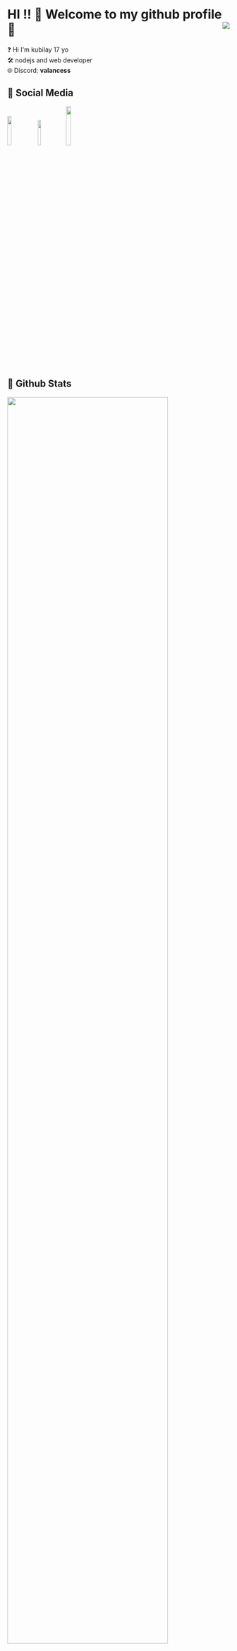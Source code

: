 
<h1>HI !! 👋 Welcome to my github profile 🎉 <img align="right" src="https://komarev.com/ghpvc/?username=DeveloperKubilay&color=green" /></h1>

❓ Hi I'm kubilay 17 yo <br>
🛠️ nodejs and web developer <br>
🌐 Discord: <b>valancess<b> 

<h2>📱 Social Media</h2>
<a href="https://www.youtube.com/channel/UCMEkhqRGBK_tnkQmJfCtr-g"><img width="13%" src="https://img.shields.io/badge/YouTube-ff0000.svg?&amp;style=for-the-badge&amp;logo=youtube&amp;logoColor=white"/></a>
<a href="https://www.twitch.tv/valancess"><img width="12%" src="https://img.shields.io/badge/Twitch-6441a5.svg?&amp;style=for-the-badge&amp;logo=twitch&amp;logoColor=white"/></a>
<a href="https://www.chess.com/member/valancess"><img width="15%" src="https://img.shields.io/badge/Chess.com-81b64c.svg?&amp;style=for-the-badge&amp;logo=chess.com&amp;logoColor=white"/></a>

<h2>🌟 Github Stats </h2>
<img width="85%" src="https://github-readme-activity-graph.vercel.app/graph?username=DeveloperKubilay&hide_border=true&bg_color=0d1117&color=ff6b81&line=ff4757&&point=59c9e8"/>
<img width="36%" src="https://github-readme-stats.vercel.app/api/top-langs/?username=DeveloperKubilay&layout=compact&bg_color=0d1117&border_color=0d1117&text-color:79ff97&langs_count=6">
<img width="48%" src="https://github-readme-stats.vercel.app/api?username=DeveloperKubilay&show_icons=true&count_private=true&theme=react&hide_border=true&bg_color=0D1117&color=fffff" />
<div align="center">
  <img width="55%" src="https://github-readme-streak-stats.herokuapp.com/?user=DeveloperKubilay&theme=algolia&bg_color=050F2C" />
</div>
